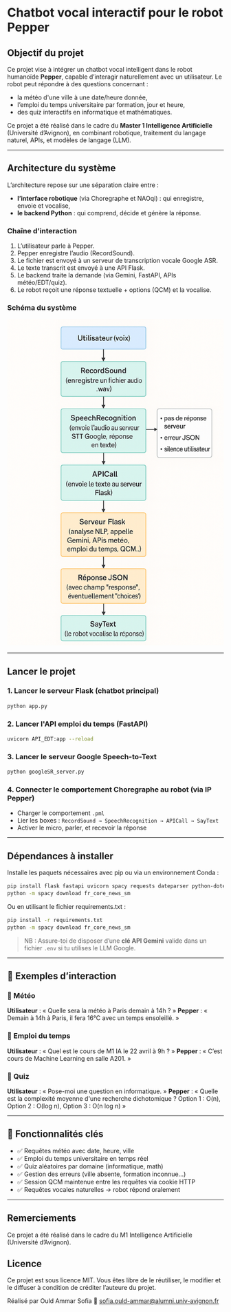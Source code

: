 # Chatbot vocal interactif pour le robot Pepper

## Objectif du projet

Ce projet vise à intégrer un chatbot vocal intelligent dans le robot humanoïde **Pepper**, capable d’interagir naturellement avec un utilisateur. Le robot peut répondre à des questions concernant :

- la météo d'une ville à une date/heure donnée,
- l’emploi du temps universitaire par formation, jour et heure,
- des quiz interactifs en informatique et mathématiques.

Ce projet a été réalisé dans le cadre du **Master 1 Intelligence Artificielle** (Université d’Avignon), en combinant robotique, traitement du langage naturel, APIs, et modèles de langage (LLM).

---

## Architecture du système

L’architecture repose sur une séparation claire entre :

- **l’interface robotique** (via Choregraphe et NAOqi) : qui enregistre, envoie et vocalise,
- **le backend Python** : qui comprend, décide et génère la réponse.

### Chaîne d’interaction

1. L’utilisateur parle à Pepper.
2. Pepper enregistre l’audio (RecordSound).
3. Le fichier est envoyé à un serveur de transcription vocale Google ASR.
4. Le texte transcrit est envoyé à une API Flask.
5. Le backend traite la demande (via Gemini, FastAPI, APIs météo/EDT/quiz).
6. Le robot reçoit une réponse textuelle + options (QCM) et la vocalise.

### Schéma du système

![Architecture complète](diagramme_chor_serveur.png)

---

## Lancer le projet

### 1. Lancer le serveur Flask (chatbot principal)

```bash
python app.py
```

### 2. Lancer l'API emploi du temps (FastAPI)

```bash
uvicorn API_EDT:app --reload
```

### 3. Lancer le serveur Google Speech-to-Text

```bash
python googleSR_server.py
```

### 4. Connecter le comportement Choregraphe au robot (via IP Pepper)

- Charger le comportement `.pml`
- Lier les boxes : `RecordSound → SpeechRecognition → APICall → SayText`
- Activer le micro, parler, et recevoir la réponse

---

## Dépendances à installer

Installe les paquets nécessaires avec pip ou via un environnement Conda :

```bash
pip install flask fastapi uvicorn spacy requests dateparser python-dotenv speechrecognition pydub google-generativeai aiofiles
python -m spacy download fr_core_news_sm
```

Ou en utilisant le fichier requirements.txt :

```bash
pip install -r requirements.txt
python -m spacy download fr_core_news_sm
```

> NB : Assure-toi de disposer d’une **clé API Gemini** valide dans un fichier `.env` si tu utilises le LLM Google.

---

## 💬 Exemples d’interaction

### 📍 Météo

**Utilisateur** : « Quelle sera la météo à Paris demain à 14h ? »
**Pepper** : « Demain à 14h à Paris, il fera 16°C avec un temps ensoleillé. »

### 📍 Emploi du temps

**Utilisateur** : « Quel est le cours de M1 IA le 22 avril à 9h ? »
**Pepper** : « C’est cours de Machine Learning en salle A201. »

### 📍 Quiz

**Utilisateur** : « Pose-moi une question en informatique. »
**Pepper** : « Quelle est la complexité moyenne d'une recherche dichotomique ?
Option 1 : O(n), Option 2 : O(log n), Option 3 : O(n log n) »

---

## 🧠 Fonctionnalités clés

- ✅ Requêtes météo avec date, heure, ville
- ✅ Emploi du temps universitaire en temps réel
- ✅ Quiz aléatoires par domaine (informatique, math)
- ✅ Gestion des erreurs (ville absente, formation inconnue…)
- ✅ Session QCM maintenue entre les requêtes via cookie HTTP
- ✅ Requêtes vocales naturelles → robot répond oralement

---

## Remerciements

Ce projet a été réalisé dans le cadre du M1 Intelligence Artificielle (Université d’Avignon).

## Licence

Ce projet est sous licence MIT. Vous êtes libre de le réutiliser, le modifier et le diffuser à condition de créditer l’auteure du projet.

Réalisé par
Ould Ammar Sofia
📧 <sofia.ould-ammar@alumni.univ-avignon.fr>
